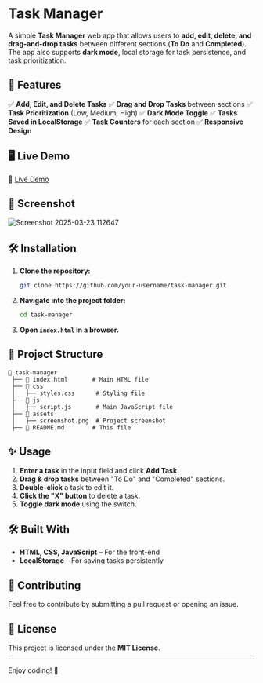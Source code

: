 # Task Manager

A simple **Task Manager** web app that allows users to **add, edit, delete, and drag-and-drop tasks** between different sections (**To Do** and **Completed**). The app also supports **dark mode**, local storage for task persistence, and task prioritization.

## 🚀 Features

✅ **Add, Edit, and Delete Tasks**
✅ **Drag and Drop Tasks** between sections
✅ **Task Prioritization** (Low, Medium, High)
✅ **Dark Mode Toggle**
✅ **Tasks Saved in LocalStorage**
✅ **Task Counters** for each section
✅ **Responsive Design**

## 🖥️ Live Demo

🔗 [Live Demo](https://bhalalaprushti30.github.io/Task-Manager/)

## 📸 Screenshot

![Screenshot 2025-03-23 112647](https://github.com/user-attachments/assets/fc199bb0-9efc-45ef-bdf2-d562dfdb1758)

## 🛠️ Installation

1. **Clone the repository:**
   ```sh
   git clone https://github.com/your-username/task-manager.git
   ```
2. **Navigate into the project folder:**
   ```sh
   cd task-manager
   ```
3. **Open `index.html` in a browser.**

## 📂 Project Structure
```
📂 task-manager
 ├── 📄 index.html       # Main HTML file
 ├── 📂 css
 │   ├── styles.css      # Styling file
 ├── 📂 js
 │   ├── script.js       # Main JavaScript file
 ├── 📂 assets
 │   ├── screenshot.png  # Project screenshot
 ├── 📄 README.md        # This file
```

## ✨ Usage

1. **Enter a task** in the input field and click **Add Task**.
2. **Drag & drop tasks** between "To Do" and "Completed" sections.
3. **Double-click** a task to edit it.
4. **Click the "X" button** to delete a task.
5. **Toggle dark mode** using the switch.

## 🛠 Built With

- **HTML, CSS, JavaScript** – For the front-end
- **LocalStorage** – For saving tasks persistently

## 🤝 Contributing

Feel free to contribute by submitting a pull request or opening an issue.

## 📜 License

This project is licensed under the **MIT License**.

---

Enjoy coding! 🚀

